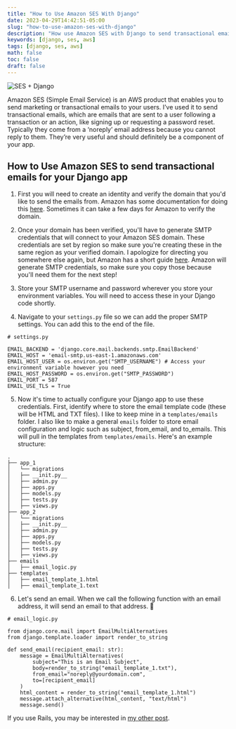 ```yaml
---
title: "How to Use Amazon SES With Django"
date: 2023-04-29T14:42:51-05:00
slug: "how-to-use-amazon-ses-with-django"
description: "How use Amazon SES with Django to send transactional emails"
keywords: [django, ses, aws]
tags: [django, ses, aws]
math: false
toc: false
draft: false
---
```


![SES + Django](../images/ses_django.jpg)

Amazon SES (Simple Email Service) is an AWS product that enables you to send marketing or transactional emails to your users. I’ve used it to send transactional emails, which are emails that are sent to a user following a transaction or an action, like signing up or requesting a password reset. Typically they come from a ‘noreply’ email address because you cannot reply to them. They’re very useful and should definitely be a component of your app.

## How to Use Amazon SES to send transactional emails for your Django app

1. First you will need to create an identity and verify the domain that you'd like to send the emails from. Amazon has some documentation for doing this [here](https://docs.aws.amazon.com/ses/latest/dg/creating-identities.html#verify-domain-procedure). Sometimes it can take a few days for Amazon to verify the domain.
   
2. Once your domain has been verified, you'll have to generate SMTP credentials that will connect to your Amazon SES domain. These credentials are set by region so make sure you're creating these in the same region as your verified domain. I apologize for directing you somewhere else again, but Amazon has a short guide [here](https://docs.aws.amazon.com/ses/latest/dg/smtp-credentials.html). Amazon will generate SMTP credentials, so make sure you copy those because you'll need them for the next step!
   
3. Store your SMTP username and password wherever you store your environment variables. You will need to access these in your Django code shortly.
   
4. Navigate to your `settings.py` file so we can add the proper SMTP settings. You can add this to the end of the file.
   
```
# settings.py

EMAIL_BACKEND = 'django.core.mail.backends.smtp.EmailBackend'
EMAIL_HOST = 'email-smtp.us-east-1.amazonaws.com'
EMAIL_HOST_USER = os.environ.get("SMTP_USERNAME") # Access your environment variable however you need
EMAIL_HOST_PASSWORD = os.environ.get("SMTP_PASSWORD")
EMAIL_PORT = 587
EMAIL_USE_TLS = True
```
   
5. Now it's time to actually configure your Django app to use these credentials. First, identify where to store the email template code (these will be HTML and TXT files). I like to keep mine in a `templates/emails` folder. I also like to make a general `emails` folder to store email configuration and logic such as subject, from_email, and to_emails. This will pull in the templates from `templates/emails`. Here's an example structure:
```
.
├── app_1
│   └── migrations
│   ├── __init.py__
│   ├── admin.py
│   ├── apps.py
│   ├── models.py
│   ├── tests.py
│   ├── views.py
├── app_2
│   └── migrations
│   ├── __init.py__
│   ├── admin.py
│   ├── apps.py
│   ├── models.py
│   ├── tests.py
│   ├── views.py
├── emails
│   ├── email_logic.py
├── templates
│   ├── email_template_1.html
│   ├── email_template_1.text
```

6. Let's send an email. When we call the following function with an email address, it will send an email to that address. 💌
   
```
# email_logic.py

from django.core.mail import EmailMultiAlternatives
from django.template.loader import render_to_string

def send_email(recipient_email: str):
    message = EmailMultiAlternatives(
        subject="This is an Email Subject",
        body=render_to_string("email_template_1.txt"),
        from_email="noreply@yourdomain.com",
        to=[recipient_email]
    )
    html_content = render_to_string("email_template_1.html")
    message.attach_alternative(html_content, "text/html")
    message.send()
```


If you use Rails, you may be interested in [my other post](https://www.adriennefranke.com/blog/how-to-use-amazon-ses-with-rails/).
